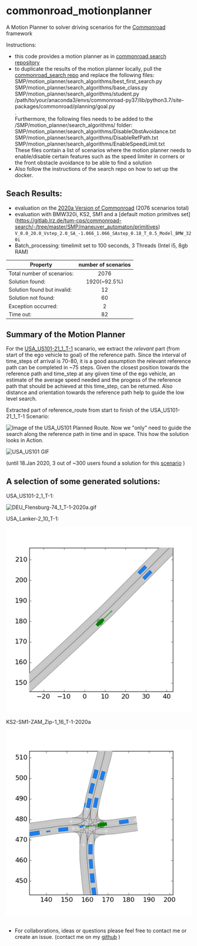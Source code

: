 
# commonroad_motionplanner
A Motion Planner to solver driving scenarios for the [Commonroad](https://commonroad.in.tum.de/)  framework  

Instructions: 
- this code provides a motion planner as in  [commonroad search repository](https://gitlab.lrz.de/tum-cps/commonroad-search/) 
- to duplicate the results of the motion planner locally, pull the [commonroad_search repo](https://gitlab.lrz.de/tum-cps/commonroad-search/) and replace the  following files:
SMP/motion_planner/search_algorithms/best_first_search.py  
SMP/motion_planner/search_algorithms/base_class.py  
SMP/motion_planner/search_algorithms/student.py  
/path/to/your/anaconda3/envs/commonroad-py37/lib/python3.7/site-packages/commonroad/planning/goal.py  
.  
Furthermore, the following files needs to be added to the /SMP/motion_planner/search_algorithms/ folder:  
SMP/motion_planner/search_algorithms/DisableObstAvoidance.txt  
SMP/motion_planner/search_algorithms/DisableRefPath.txt  
SMP/motion_planner/search_algorithms/EnableSpeedLimit.txt  
These files contain a list of scenarios where the motion planner needs to enable/disable certain features such as the speed limiter in corners or the front obstacle avoidance to be able to find a solution  
- Also follow the instructions of the search repo on how to set up the docker. 


## Seach Results:
- evaluation on the [2020a Version of Commonroad](https://gitlab.lrz.de/tum-cps/commonroad-scenarios) (2076 scenarios total)
- evaluation with BMW320i, KS2, SM1 and a [default motion primitves set] (https://gitlab.lrz.de/tum-cps/commonroad-search/-/tree/master/SMP/maneuver_automaton/primitives) ```V_0.0_20.0_Vstep_2.0_SA_-1.066_1.066_SAstep_0.18_T_0.5_Model_BMW_320i```
- Batch_processing: timelimit set to 100 seconds, 3 Threads (Intel i5, 8gb RAM)

|Property  |    number of scenarios|
| ------------- |:-------------:|
|Total number of scenarios:  	  |      2076|
|Solution found:               	|      1920(~92.5%)|
|Solution found but invalid:   	|        12|
|Solution not found:           	|        60|
|Exception occurred:            |         2|
|Time out:                     	|        82|


## Summary of the Motion Planner 

For the [USA_US101-21_1_T-1](https://commonroad.in.tum.de/submissions/ranking/KS2:SM1:USA_US101-21_1_T-1:2020a) scanario, we extract the *relevant* part (from start of the ego vehicle to goal) of the reference path. Since the interval of time_steps of arrival is 70-80, it is a good assumption the relevant reference path can  be completed in ~75 steps. Given the closest position towards the reference path and time_step at any giiven time of the ego vehicle, an estimate of the average speed needed and the progess of the reference path that should be achieved at this time_step, can be returned. Also distance and orientation towards the reference path help to guide the low level search. 

Extracted part of reference_route from start to finish of the USA_US101-21_1_T-1 Scenario:

![Image of the USA_US101 Planned Route.](/png/USA_US101-21_1_T-1_route.png "USA_US101-21_1_T-1route")
Now we "only" need to guide the search along the reference path in time and in space. This how the solution looks in Action. 

![USA_US101 GIF](/png/USA_US101-21_1_T-1demo.gif "USA_US101-21_1_T-1demo.gif")


(until 18.Jan 2020, 3 out of ~300 users found a solution for this [scenario](https://commonroad.in.tum.de/submissions/ranking/KS2:SM1:USA_US101-21_1_T-1:2020a) )


## A selection of some generated solutions:

USA_US101-2_1_T-1:

![](/solution_gifs/DEU_Flensburg-74_1_T-1-2020a.gif  " DEU_Flensburg-74_1_T-1-2020a.gif")

USA_Lanker-2_10_T-1:

![](/solution_gifs/DEU_Flensburg-86_1_T-1-2020a.gif  " DEU_Flensburg-86_1_T-1-2020a.gif")

KS2-SM1-ZAM_Zip-1_16_T-1-2020a

![](/solution_gifs/EU_Flensburg-94_1_T-1-2020a.gif  " EU_Flensburg-94_1_T-1-2020a.gif")



##
- For collaborations, ideas or questions please feel free to contact me or create an issue. (contact me on my [github](https://github.com/ma-abdellaoui) )
